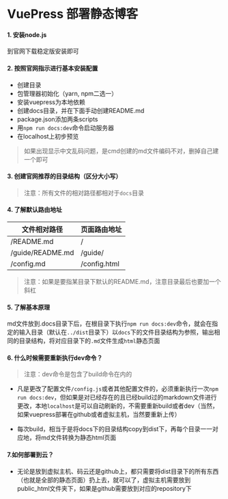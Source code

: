 # VuePress 部署静态博客
#### 1. 安装node.js
到官网下载稳定版安装即可
#### 2. 按照官网指示进行基本安装配置
* 创建目录
* 包管理器初始化（yarn, npm二选一）
* 安装vuepress为本地依赖
* 创建docs目录，并在下面手动创建README.md
* package.json添加两条scripts
* 用`npm run docs:dev`命令启动服务器
* 在localhost上初步预览
>如果出现显示中文乱码问题，是cmd创建的md文件编码不对，删掉自己建一个即可

#### 3. 创建官网推荐的目录结构（区分大小写）
>注意：所有文件的相对路径都相对于`docs`目录

#### 4. 了解默认路由地址

| 文件相对路径 | 页面路由地址 |
| --- | --- |
| /README.md | / |
| /guide/README.md | /guide/ |
| /config.md | /config.html |
>注意：如果是要指某目录下默认的README.md，注意目录最后也要加一个斜杠

#### 5. 了解基本原理
md文件放到.docs目录下后，在根目录下执行`npm run docs:dev`命令，就会在指定的输入目录（默认在`../dist`目录下）以`docs`下的文件目录结构为参照，输出相同的目录结构，将对应目录下的`.md`文件生成`html`静态页面

#### 6. 什么时候需要重新执行dev命令？
>注意：dev命令是包含了build命令在内的
* 凡是更改了配置文件`/config.js`或者其他配置文件的，必须重新执行一次`npm run docs:dev`，但如果是对已经存在的且已经build过的markdown文件进行更改，本地`localhost`是可以自动刷新的，不需要重新build或者dev（当然，如果vuepress部署在github或者虚拟主机，当然要重新上传）

* 每次build，相当于是将docs下的目录结构copy到dist下，再每个目录一一对应地，将md文件转换为静态html页面

#### 7.如何部署到云？
* 无论是放到虚拟主机、码云还是github上，都只需要将dist目录下的所有东西（也就是全部的静态页面）扔上去，就可以了，虚拟主机需要放到public_html文件夹下，如果是github需要放到对应的repository下